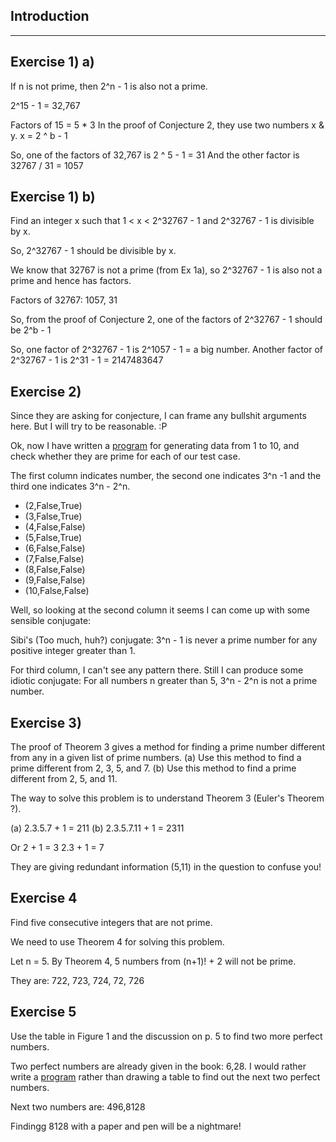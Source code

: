 Introduction
------------
------------

Exercise 1) a)
--------------

If n is not prime, then 2^n - 1 is also not a prime.

2^15 - 1 = 32,767

Factors of 15 =  5 * 3
In the proof of Conjecture 2, they use two numbers x & y.
x = 2 ^ b - 1

So, one of the factors of 32,767 is 2 ^ 5 - 1 = 31
And the other factor is 32767 / 31 = 1057

Exercise 1) b)
--------------

Find an integer x such that 1 < x < 2^32767 - 1 and 2^32767 - 1 is
divisible by x.

So, 2^32767 - 1 should be divisible by x.

We know that 32767 is not a prime (from Ex 1a), so 2^32767 - 1 is also
not a prime and hence has factors.

Factors of 32767: 1057, 31

So, from the proof of Conjecture 2, one of the factors of 2^32767 - 1
should be 2^b - 1

So, one factor of 2^32767 - 1 is 2^1057 - 1 = a big number.
Another factor of 2^32767 - 1 is 2^31 - 1 = 2147483647

Exercise 2) 
------------

Since they are asking for conjecture, I can frame any bullshit
arguments here. But I will try to be reasonable. :P

Ok, now I have written a
[program](https://github.com/psibi/rwh/blob/bb424ba002c5aef0b5edd105f98d1825446d066c/misc/Factor.hs)
for generating data from 1 to 10, and check whether they are prime for
each of our test case.

The first column indicates number, the second one indicates 3^n -1 and
the third one indicates 3^n - 2^n.

* (2,False,True)
* (3,False,True)
* (4,False,False)
* (5,False,True)
* (6,False,False)
* (7,False,False)
* (8,False,False)
* (9,False,False)
* (10,False,False)

Well, so looking at the second column it seems I can come up with some
sensible conjugate:

Sibi's (Too much, huh?) conjugate: 3^n - 1 is never a prime number for
any positive integer greater than 1.

For third column, I can't see any pattern there. Still I can produce
some idiotic conjugate: For all numbers n greater than 5, 3^n - 2^n is
not a prime number.

Exercise 3)
-----------

The proof of Theorem 3 gives a method for finding a prime number different
from any in a given list of prime numbers.
(a) Use this method to find a prime different from 2, 3, 5, and 7.
(b) Use this method to find a prime different from 2, 5, and 11.

The way to solve this problem is to understand Theorem 3 (Euler's
Theorem ?).

(a) 2.3.5.7 + 1 = 211
(b) 2.3.5.7.11 + 1 = 2311

Or 2 + 1 = 3
   2.3 + 1 = 7

They are giving redundant information (5,11) in the question to
confuse you!

Exercise 4
-----------

Find five consecutive integers that are not prime.

We need to use Theorem 4 for solving this problem.

Let n = 5. By Theorem 4, 5 numbers from (n+1)! + 2 will not be prime.

They are: 722, 723, 724, 72, 726

Exercise 5
-----------

Use the table in Figure 1 and the discussion on p. 5 to find two more perfect
numbers.

Two perfect numbers are already given in the book: 6,28. I would
rather write a
[program](https://github.com/psibi/rwh/blob/a8cd5f077ed3b47e07e4dd3020ec6986c769a64b/misc/Factor.hs#L26)
rather than drawing a table to find out the next two perfect numbers.

Next two numbers are: 496,8128

Findingg 8128 with a paper and pen will be a nightmare!

